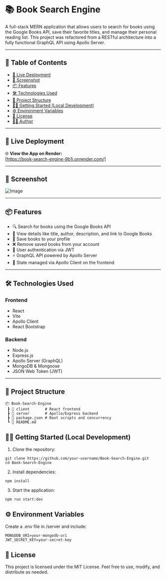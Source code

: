 # 📚 Book Search Engine

A full-stack MERN application that allows users to search for books using the Google Books API, save their favorite titles, and manage their personal reading list. This project was refactored from a RESTful architecture into a fully functional GraphQL API using Apollo Server.

---

## 📑 Table of Contents

- [🚀 Live Deployment](#-live-deployment)
- [📸 Screenshot](#-screenshot)
- [📦 Features](#-features)
- [🛠️ Technologies Used](#-technologies-used)
- [📁 Project Structure](#-project-structure)
- [🧑‍💻 Getting Started (Local Development)](#-getting-started-local-development)
- [⚙️ Environment Variables](#️-environment-variables)
- [📄 License](#-license)
- [👨‍💻 Author](#-author)

---

## 🚀 Live Deployment

🌐 **View the App on Render:**  
[https://book-search-engine-9b1i.onrender.com/]

---

## 📸 Screenshot

![Image](https://github.com/user-attachments/assets/e36e35ff-2d51-4fa5-8f69-3cc98741013b)  

---

## 📦 Features

- 🔍 Search for books using the Google Books API
- 📖 View details like title, author, description, and link to Google Books
- 💾 Save books to your profile
- ❌ Remove saved books from your account
- 🔐 User authentication via JWT
- ⚡ GraphQL API powered by Apollo Server
- 🧠 State managed via Apollo Client on the frontend

---

## 🛠️ Technologies Used

### Frontend
- React
- Vite
- Apollo Client
- React Bootstrap

### Backend
- Node.js
- Express.js
- Apollo Server (GraphQL)
- MongoDB & Mongoose
- JSON Web Token (JWT)

---

## 📁 Project Structure
```
📦 Book-Search-Engine
 ┣ 📂 client       # React frontend
 ┣ 📂 server       # Apollo/Express backend
 ┣ 📄 package.json # Root scripts and concurrency
 ┗ 📄 README.md
```
## 🧑‍💻 Getting Started (Local Development)

1. Clone the repository:
```
git clone https://github.com/your-username/Book-Search-Engine.git
cd Book-Search-Engine
```
2. Install dependencies:
```
npm install
```
3. Start the application:
```
npm run start:dev
```

## ⚙️ Environment Variables

Create a .env file in /server and include:
```
MONGODB_URI=your-mongodb-uri
JWT_SECRET_KEY=your-secret-key
```

## 📄 License

This project is licensed under the MIT License.
Feel free to use, modify, and distribute as needed.









